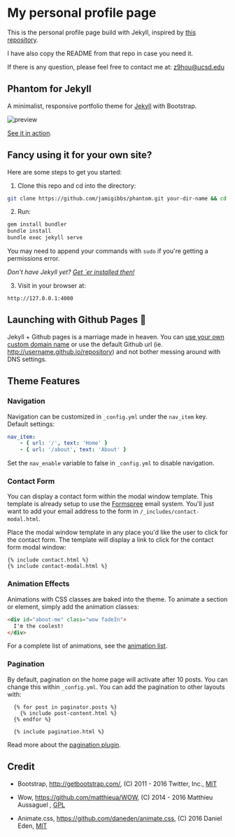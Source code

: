 # My personal profile page
This is the personal profile page build with Jekyll, inspired by [this repository](https://github.com/jamigibbs/phantom.git).

I have also copy the README from that repo in case you need it.

If there is any question, please feel free to contact me at: z9hou@ucsd.edu

## Phantom for Jekyll

A minimalist, responsive portfolio theme for [Jekyll](http://jekyllrb.com/) with Bootstrap.

![preview](preview.jpg)

[See it in action](http://jamigibbs.github.io/phantom/).

## Fancy using it for your own site?

Here are some steps to get you started:

1. Clone this repo and cd into the directory:

  ```bash
  git clone https://github.com/jamigibbs/phantom.git your-dir-name && cd your-dir-name
  ```

2. Run:

  ```bash
  gem install bundler
  bundle install
  bundle exec jekyll serve
  ```

  You may need to append your commands with `sudo` if you're getting a permissions error.

  _Don't have Jekyll yet? [Get `er installed then!](http://jekyllrb.com/docs/installation/)_

3. Visit in your browser at:

  `http://127.0.0.1:4000`

## Launching with Github Pages :rocket:

Jekyll + Github pages is a marriage made in heaven. You can [use your own custom domain name](https://help.github.com/articles/setting-up-a-custom-domain-with-github-pages/) or use the default Github url (ie. http://username.github.io/repository) and not bother messing around with DNS settings.

## Theme Features

### Navigation

Navigation can be customized in `_config.yml` under the `nav_item` key. Default settings:

```yaml
nav_item:
    - { url: '/', text: 'Home' }
    - { url: '/about', text: 'About' }
```

Set the `nav_enable` variable to false in `_config.yml` to disable navigation.

### Contact Form

You can display a contact form within the modal window template. This template is already setup to use the [Formspree](https://formspree.io) email system. You'll just want to add your email address to the form in `/_includes/contact-modal.html`.

Place the modal window template in any place you'd like the user to click for the contact form.
The template will display a link to click for the contact form modal window:

```liquid
{% include contact.html %}
{% include contact-modal.html %}
```

### Animation Effects

Animations with CSS classes are baked into the theme. To animate a section or element, simply add the animation classes:

```html
<div id="about-me" class="wow fadeIn">
  I'm the coolest!
</div>
```

For a complete list of animations, see the [animation list](http://daneden.github.io/animate.css/).

### Pagination

By default, pagination on the home page will activate after 10 posts. You can change this within `_config.yml`. You can add the pagination to other layouts with:

```liquid
  {% for post in paginator.posts %}
    {% include post-content.html %}
  {% endfor %}

  {% include pagination.html %}
```

Read more about the [pagination plugin](http://jekyllrb.com/docs/pagination/).

## Credit

* Bootstrap, http://getbootstrap.com/, (C) 2011 - 2016 Twitter, Inc., [MIT](https://github.com/twbs/bootstrap/blob/master/LICENSE)

* Wow, https://github.com/matthieua/WOW, (C) 2014 - 2016 Matthieu Aussaguel
, [GPL](https://github.com/matthieua/WOW#open-source-license)

* Animate.css, https://github.com/daneden/animate.css, (C) 2016 Daniel Eden, [MIT](https://github.com/daneden/animate.css/blob/master/LICENSE)

